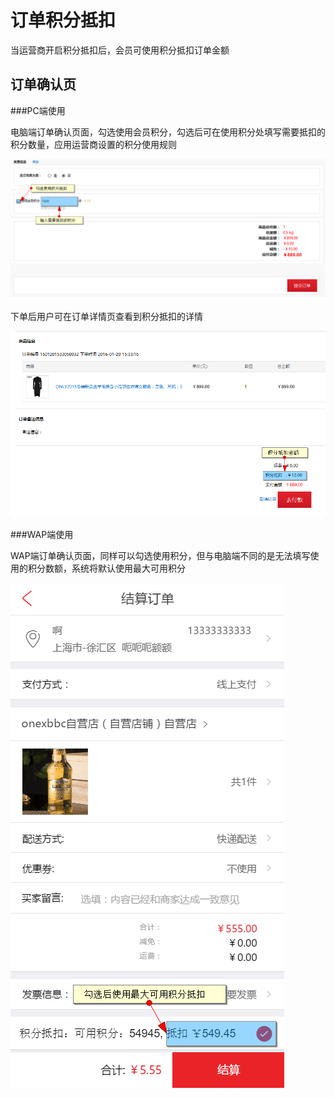 # 订单积分抵扣

当运营商开启积分抵扣后，会员可使用积分抵扣订单金额

## 订单确认页

###PC端使用

电脑端订单确认页面，勾选使用会员积分，勾选后可在使用积分处填写需要抵扣的积分数量，应用运营商设置的积分使用规则

![](images/points-use01.png)

下单后用户可在订单详情页查看到积分抵扣的详情

![](images/points-use02.png)

###WAP端使用

WAP端订单确认页面，同样可以勾选使用积分，但与电脑端不同的是无法填写使用的积分数额，系统将默认使用最大可用积分

![](images/points-use03.png)


